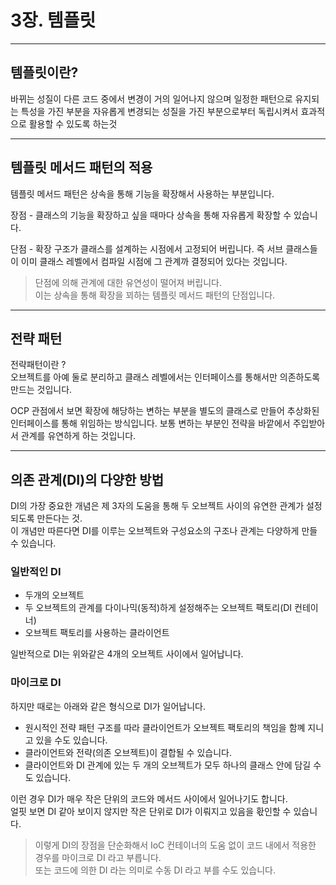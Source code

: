 # 3장. 템플릿

---

## 템플릿이란?

바뀌는 성질이 다른 코드 중에서 변경이 거의 일어나지 않으며 일정한 패턴으로 유지되는 특성을 가진 부분을 자유롭게 변경되는 성질을 가진 부분으로부터 독립시켜서 효과적으로 활용할 수 있도록 하는것

---

## 템플릿 메서드 패턴의 적용

템플릿 메서드 패턴은 상속을 통해 기능을 확장해서 사용하는 부분입니다.

장점 - 클래스의 기능을 확장하고 싶을 때마다 상속을 통해 자유롭게 확장할 수 있습니다.

단점 - 확장 구조가 클래스를 설계하는 시점에서 고정되어 버립니다. 즉 서브 클래스들이 이미 클래스 레벨에서 컴파일 시점에 그 관계까 결정되어 있다는 것입니다.

> 단점에 의해 관계에 대한 유연성이 떨어져 버립니다.   
> 이는 상속을 통해 확장을 꾀하는 템플릿 메서드 패턴의 단점입니다.

---

## 전략 패턴

전략패턴이란 ?   
오브젝트를 아예 둘로 분리하고 클래스 레벨에서는 인터페이스를 통해서만 의존하도록 만드는 것입니다.

OCP 관점에서 보면 확장에 해당하는 변하는 부분을 별도의 클래스로 만들어 추상화된 인터페이스를 통해 위임하는 방식입니다.
보통 변하는 부분인 전략을 바깥에서 주입받아서 관계를 유연하게 하는 것입니다. 

---

## 의존 관계(DI)의 다양한 방법

DI의 가장 중요한 개념은 제 3자의 도움을 통해 두 오브젝트 사이의 유연한 관계가 설정되도록 만든다는 것.   
이 개념만 따른다면 DI를 이루는 오브젝트와 구성요소의 구조나 관계는 다양하게 만들 수 있습니다.


### 일반적인 DI
* 두개의 오브젝트
* 두 오브젝트의 관계를 다이나믹(동적)하게 설정해주는 오브젝트 팩토리(DI 컨테이너)
* 오브젝트 팩토리를 사용하는 클라이언트

일반적으로 DI는 위와같은 4개의 오브젝트 사이에서 일어납니다.   

### 마이크로 DI

하지만 때로는 아래와 같은 형식으로 DI가 일어납니다.
* 원시적인 전략 패턴 구조를 따라 클라이언트가 오브젝트 팩토리의 책임을 함꼐 지니고 있을 수도 있습니다.
* 클라이언트와 전략(의존 오브젝트)이 결합될 수 있습니다.
* 클라이언트와 DI 관계에 있는 두 개의 오브젝트가 모두 하나의 클래스 안에 담길 수 도 있습니다.

이런 경우 DI가 매우 작은 단위의 코드와 메서드 사이에서 일어나기도 합니다.      
얼핏 보면 DI 같아 보이지 않지만 작은 단위로 DI가 이뤄지고 있음을 홗인할 수 있습니다.   

> 이렇게 DI의 장점을 단순화해서 IoC 컨테이너의 도움 없이 코드 내에서 적용한 경우를 마이크로 DI 라고 부릅니다.   
> 또는 코드에 의한 DI 라는 의미로 수동 DI 라고 부를 수도 있습니다.
